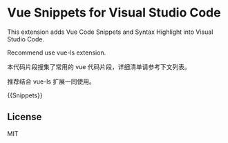 # Vue Snippets for Visual Studio Code

This extension adds Vue Code Snippets and Syntax Highlight into Visual Studio Code.

Recommend use vue-ls extension.

本代码片段搜集了常用的 vue 代码片段，详细清单请参考下文列表。

推荐结合 vue-ls 扩展一同使用。

{{Snippets}}

## License

MIT
